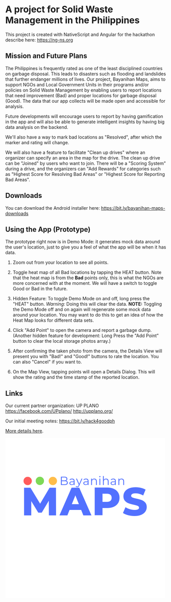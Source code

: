 # A project for Solid Waste Management in the Philippines

This project is created with NativeScript and Angular for the hackathon describe here: https://ng-ns.org

## Mission and Future Plans

The Philippines is frequently rated as one of the least disciplined countries on garbage disposal. This leads to disasters such as flooding and landslides that further endanger millions of lives. Our project, Bayanihan Maps, aims to support NGOs and Local Government Units in their programs and/or policies on Solid Waste Management by enabling users to report locations that need improvement (Bad) and proper locations for garbage disposal (Good). The data that our app collects will be made open and accessible for analysis.

Future developments will encourage users to report by having gamification in the app and will also be able to generate intelligent insights by having big data analysis on the backend.

We'll also have a way to mark bad locations as "Resolved", after which the marker and rating will change.

We will also have a feature to facilitate "Clean up drives" where an organizer can specify an area in the map for the drive. The clean up drive can be "Joined" by users who want to join. There will be a "Scoring System" during a drive, and the organizers can "Add Rewards" for categories such as "Highest Score for Resolving Bad Areas" or "Highest Score for Reporting Bad Areas".

## Downloads

You can download the Android installer here: https://bit.ly/bayanihan-maps-downloads

## Using the App (Prototype)

The prototype right now is in Demo Mode: it generates mock data around the user's location, just to give you a feel of what the app will be when it has data.

1. Zoom out from your location to see all points.

2. Toggle heat map of all Bad locations by tapping the HEAT button. Note that the heat map is from the **Bad** points only, this is what the NGOs are more concerned with at the moment. We will have a switch to toggle Good or Bad in the future.

3. Hidden Feature: To toggle Demo Mode on and off, long press the "HEAT" button. *Warning:* Doing this will clear the data. **NOTE:** Toggling the Demo Mode off and on again will regenerate some mock data around your location. You may want to do this to get an idea of how the Heat Map looks for different data sets.

5. Click "Add Point" to open the camera and report a garbage dump. (Another hidden feature for development: Long Press the "Add Point" button to clear the local storage photos array.)

6. After confirming the taken photo from the camera, the Details View will present you with "Bad!" and "Good!" buttons to rate the location. You can also "Cancel" if you want to.

7. On the Map View, tapping points will open a Details Dialog. This will show the rating and the time stamp of the reported location.

## Links 
Our current partner organization: UP PLANO 
https://facebook.com/UPplano/
http://upplano.org/

Our initial meeting notes: https://bit.ly/hack4goodph

[More details here](https://ayoayco.com/notes/bayanihan-basurahan).

![](src/assets/1.png)

